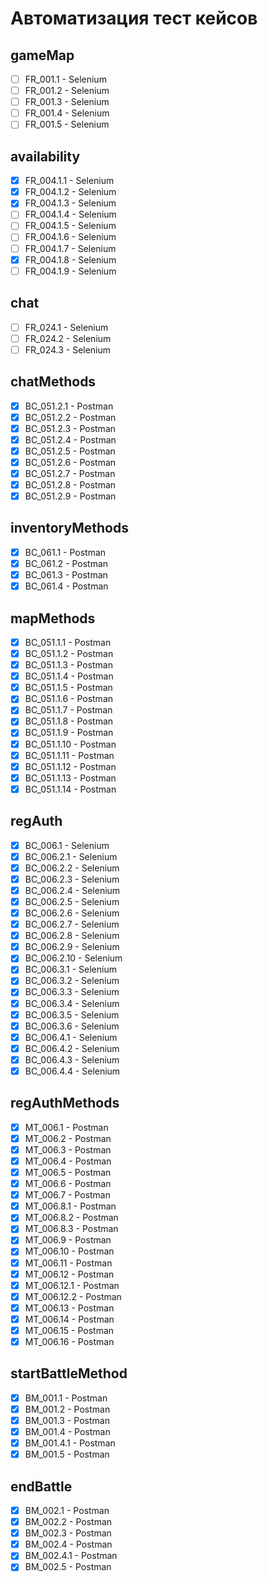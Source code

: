 # Автоматизация тест кейсов

## gameMap
- [ ] FR_001.1 - Selenium
- [ ] FR_001.2 - Selenium
- [ ] FR_001.3 - Selenium
- [ ] FR_001.4 - Selenium
- [ ] FR_001.5 - Selenium

## availability
- [x] FR_004.1.1 - Selenium
- [x] FR_004.1.2 - Selenium
- [x] FR_004.1.3 - Selenium
- [ ] FR_004.1.4 - Selenium
- [ ] FR_004.1.5 - Selenium
- [ ] FR_004.1.6 - Selenium
- [ ] FR_004.1.7 - Selenium
- [x] FR_004.1.8 - Selenium
- [ ] FR_004.1.9 - Selenium

## chat
- [ ] FR_024.1 - Selenium
- [ ] FR_024.2 - Selenium
- [ ] FR_024.3 - Selenium

## chatMethods
- [x] BC_051.2.1 - Postman
- [x] BC_051.2.2 - Postman
- [x] BC_051.2.3 - Postman
- [x] BC_051.2.4 - Postman
- [x] BC_051.2.5 - Postman
- [x] BC_051.2.6 - Postman
- [x] BC_051.2.7 - Postman
- [x] BC_051.2.8 - Postman
- [x] BC_051.2.9 - Postman

## inventoryMethods
- [x] BC_061.1 - Postman
- [x] BC_061.2 - Postman
- [x] BC_061.3 - Postman
- [x] BC_061.4 - Postman

## mapMethods
- [x] BC_051.1.1 - Postman
- [x] BC_051.1.2 - Postman
- [x] BC_051.1.3 - Postman
- [x] BC_051.1.4 - Postman
- [x] BC_051.1.5 - Postman
- [x] BC_051.1.6 - Postman
- [x] BC_051.1.7 - Postman
- [x] BC_051.1.8 - Postman
- [x] BC_051.1.9 - Postman
- [x] BC_051.1.10 - Postman
- [x] BC_051.1.11 - Postman
- [x] BC_051.1.12 - Postman
- [x] BC_051.1.13 - Postman
- [x] BC_051.1.14 - Postman

## regAuth
- [x] BC_006.1 - Selenium
- [x] BC_006.2.1 - Selenium
- [x] BC_006.2.2 - Selenium
- [x] BC_006.2.3 - Selenium
- [x] BC_006.2.4 - Selenium
- [x] BC_006.2.5 - Selenium
- [x] BC_006.2.6 - Selenium
- [x] BC_006.2.7 - Selenium
- [x] BC_006.2.8 - Selenium
- [x] BC_006.2.9 - Selenium
- [x] BC_006.2.10 - Selenium
- [x] BC_006.3.1 - Selenium
- [x] BC_006.3.2 - Selenium
- [x] BC_006.3.3 - Selenium
- [x] BC_006.3.4 - Selenium
- [x] BC_006.3.5 - Selenium
- [x] BC_006.3.6 - Selenium
- [x] BC_006.4.1 - Selenium
- [x] BC_006.4.2 - Selenium
- [x] BC_006.4.3 - Selenium
- [x] BC_006.4.4 - Selenium

## regAuthMethods
- [x] MT_006.1 - Postman  
- [x] MT_006.2 - Postman  
- [x] MT_006.3 - Postman  
- [x] MT_006.4 - Postman  
- [x] MT_006.5 - Postman  
- [x] MT_006.6 - Postman  
- [x] MT_006.7 - Postman  
- [x] MT_006.8.1 - Postman
- [x] MT_006.8.2 - Postman 
- [x] MT_006.8.3 - Postman   
- [x] MT_006.9 - Postman  
- [x] MT_006.10 - Postman  
- [x] MT_006.11 - Postman  
- [x] MT_006.12 - Postman
- [x] MT_006.12.1 - Postman 
- [x] MT_006.12.2 - Postman   
- [x] MT_006.13 - Postman  
- [x] MT_006.14 - Postman  
- [x] MT_006.15 - Postman  
- [x] MT_006.16 - Postman

## startBattleMethod
- [x] BM_001.1 - Postman  
- [x] BM_001.2 - Postman  
- [x] BM_001.3 - Postman  
- [x] BM_001.4 - Postman
- [x] BM_001.4.1 - Postman  
- [x] BM_001.5 - Postman  
  
## endBattle
- [x] BM_002.1 - Postman  
- [x] BM_002.2 - Postman  
- [x] BM_002.3 - Postman  
- [x] BM_002.4 - Postman
- [x] BM_002.4.1 - Postman   
- [x] BM_002.5 - Postman